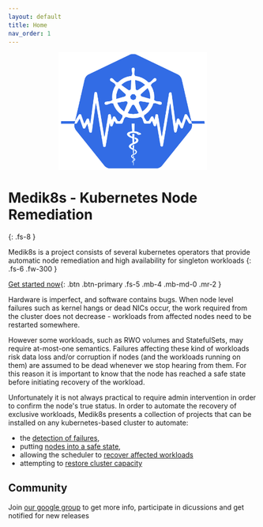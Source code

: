 ```yaml
---
layout: default
title: Home
nav_order: 1
---
```


<img src="images/medik8s-logo.png" alt="medik8s-logo" width="300" style="margin-left:auto; margin-right:auto; display:block"/>

# Medik8s - Kubernetes Node Remediation
{: .fs-8 }

Medik8s is a project consists of several kubernetes operators that provide automatic node remediation and high availability for singleton workloads
{: .fs-6 .fw-300 }


[Get started now](/GettingStarted){: .btn .btn-primary .fs-5 .mb-4 .mb-md-0 .mr-2 }

Hardware is imperfect, and software contains bugs. When node level failures such
as kernel hangs or dead NICs occur, the work required from the cluster does not
decrease - workloads from affected nodes need to be restarted somewhere.

However some workloads, such as RWO volumes and StatefulSets, may require
at-most-one semantics.  Failures affecting these kind of workloads risk data
loss and/or corruption if nodes (and the workloads running on them) are assumed
to be dead whenever we stop hearing from them.  For this reason it is important
to know that the node has reached a safe state before initiating recovery of the
workload.

Unfortunately it is not always practical to require admin intervention in order
to confirm the node's true status. In order to automate the recovery of exclusive
workloads, Medik8s presents a collection of projects that can be installed on any
kubernetes-based cluster to automate:
* the [detection of failures](failure_detection),
* putting [nodes into a safe state](remediation),
* allowing the scheduler to [recover affected workloads](recover_affected_workloads)
* attempting to [restore cluster capacity]()

## Community
Join [our google group](https://groups.google.com/g/medik8s) to get more info, participate in dicussions and get notified
for new releases
